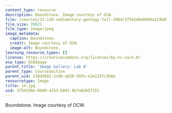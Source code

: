 ```yaml
---
content_type: resource
description: Boundstone. Image courtesy of OCW.
file: /courses/12-110-sedimentary-geology-fall-2004/37542d8e8b00a153b8918b7a62657151_14.jpg
file_size: 35821
file_type: image/jpeg
image_metadata:
  caption: Boundstone.
  credit: Image courtesy of OCW.
  image-alt: Boundstone.
learning_resource_types: []
license: https://creativecommons.org/licenses/by-nc-sa/4.0/
ocw_type: OCWImage
parent_title: 'Image Gallery: Lab 8'
parent_type: CourseSection
parent_uid: 230dd682-1c86-a028-59fe-e2e125fc3b0a
resourcetype: Image
title: 14.jpg
uid: 37542d8e-8b00-a153-b891-8b7a62657151
---
```

Boundstone. Image courtesy of OCW.